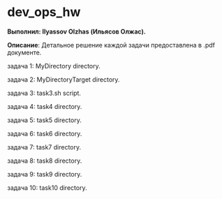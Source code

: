 # dev_ops_hw

**Выполнил: Ilyassov Olzhas (Ильясов Олжас).**

**Описание**: Детальное решение каждой задачи предоставлена в .pdf документе.

задача 1: MyDirectory directory.

задача 2: MyDirectoryTarget directory.

задача 3: task3.sh script.

задача 4: task4 directory.

задача 5: task5 directory.

задача 6: task6 directory.

задача 7: task7 directory.

задача 8: task8 directory.

задача 9: task9 directory.

задача 10: task10 directory.
